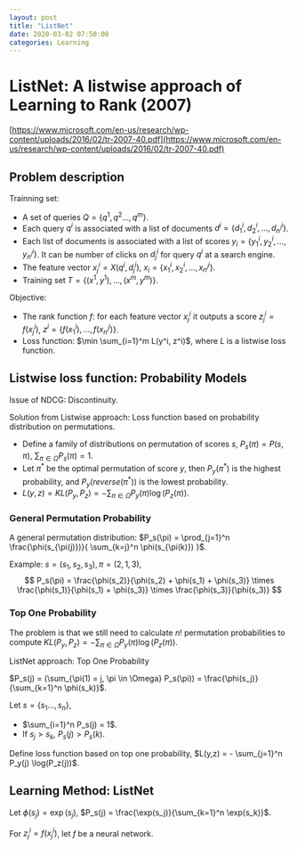 ```yaml
---
layout: post
title: "ListNet"
date: 2020-03-02 07:50:00
categories: Learning
---
```


# ListNet: A listwise approach of Learning to Rank (2007)

[https://www.microsoft.com/en-us/research/wp-content/uploads/2016/02/tr-2007-40.pdf](https://www.microsoft.com/en-us/research/wp-content/uploads/2016/02/tr-2007-40.pdf)

## Problem description 

Trainning set:
  - A set of queries $Q = \{ q^1, q^2 \dots, q^m \}$.
  - Each query $q^i$ is associated with a list of documents $d^i = \{ d_1^i, d_2^i, \dots, d_{n^i}^i \}$.
  - Each list of documents is associated with a list of scores $y_i = \{ y_1^i, y_2^i, \dots, y_{n^i}^i \}$. It can be number of clicks on $d_j^i$ for query $q^i$ at a search engine.
  - The feature vector $x_j^i = X(q^i, d_j^i)$, $x_i = \{ x_1^i, x_2^i, \dots, x_{n^i}^i \}$.
  - Training set $T = \{(x^1, y^1), \dots, (x^m, y^m)\}$.

Objective:
  - The rank function $f$: for each feature vector $x_j^i$ it outputs a score $z_j^i = f(x_j^i)$, $z^i = \{ f(x_1^i), \dots, f(x_{n^i}^i) \}$.
  - Loss function: $\min \sum_{i=1}^m L(y^i, z^i)$, where $L$ is a listwise loss function.

## Listwise loss function: Probability Models

Issue of NDCG: Discontinuity.

Solution from Listwise approach: Loss function based on probability distribution on permutations.
  - Define a family of distributions on permutation of scores $s$, $P_s(\pi) = P(s, \pi)$, $\sum_{\pi \in \Omega} P_s(\pi) = 1$.
  - Let $\pi^*$ be the optimal permutation of score $y$, then $P_y(\pi^*)$ is the highest probability, and $P_y(reverse(\pi^*))$ is the lowest probability.
  - $L(y, z) = KL(P_y, P_z) = - \sum_{\pi \in \Omega} P_y(\pi) \log(P_z(\pi))$.

### General Permutation Probability

A general permutation distribution: $P_s(\pi) = \prod_{j=1}^n \frac{\phi(s_{\pi(j)})}{ \sum_{k=j}^n \phi(s_{\pi(k)}) }$.

Example: $s = (s_1, s_2, s_3), \pi = (2,1,3)$,
$$
P_s(\pi) = \frac{\phi(s_2)}{\phi(s_2) + \phi(s_1) + \phi(s_3)} \times \frac{\phi(s_1)}{\phi(s_1) + \phi(s_3)} \times \frac{\phi(s_3)}{\phi(s_3)}
$$

### Top One Probability

The problem is that we still need to calculate $n!$ permutation probabilities to compute $KL(P_y, P_z) = - \sum_{\pi \in \Omega} P_y(\pi) \log(P_z(\pi))$. 

ListNet approach: Top One Probability

$P_s(j) = (\sum_{\pi(1) = j, \pi \in \Omega} P_s(\pi)) = \frac{\phi(s_j)}{\sum_{k=1}^n \phi(s_k)}$.

Let $s = \{s_1 \dots, s_n \}$,
  - $\sum_{i=1}^n P_s(j) = 1$.
  - If $s_j > s_k$, $P_s(j) > P_s(k)$.

Define loss function based on top one probability, $L(y,z) = - \sum_{j=1}^n P_y(j) \log(P_z(j))$.

## Learning Method: ListNet

Let $\phi(s_j) = \exp(s_j)$, $P_s(j) = \frac{\exp(s_j)}{\sum_{k=1}^n \exp(s_k)}$.

For $z_j^i = f(x_j^i)$, let $f$ be a neural network.
